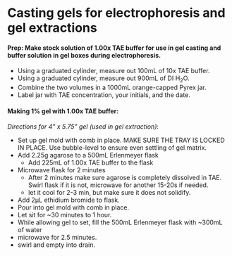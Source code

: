 # Casting gels for electrophoresis and gel extractions

#### Prep: Make stock solution of 1.00x TAE buffer for use in gel casting and buffer solution in gel boxes during electrophoresis.
  * Using a graduated cylinder, measure out 100mL of 10x TAE buffer.
  * Using a graduated cylinder, measure out 900mL of DI H<sub>2</sub>O.
  * Combine the two volumes in a 1000mL orange-capped Pyrex jar.
  * Label jar with TAE concentration, your initials, and the date.

#### Making 1% gel with 1.00x TAE buffer:
_Directions for 4" x 5.75" gel (used in gel extraction)_:
* Set up gel mold with comb in place. MAKE SURE THE TRAY IS LOCKED IN PLACE. Use bubble-level to ensure even settling of gel matrix. 
* Add 2.25g agarose to a 500mL Erlenmeyer flask  
  * Add 225mL of 1.00x TAE buffer to the flask  
* Microwave flask for 2 minutes 
  * After 2 minutes make sure agarose is completely dissolved in TAE. Swirl flask if it is not, microwave for another 15-20s if needed. 
  * let it cool for 2-3 min, but make sure it does not solidify. 
* Add 2μL ethidium bromide to flask.  
* Pour into gel mold with comb in place. 
* Let sit for ~30 minutes to 1 hour.  
*  While allowing gel to set, fill the 500mL Erlenmeyer flask with ~300mL of water  
  * microwave for 2.5 minutes.  
  * swirl and empty into drain.  
